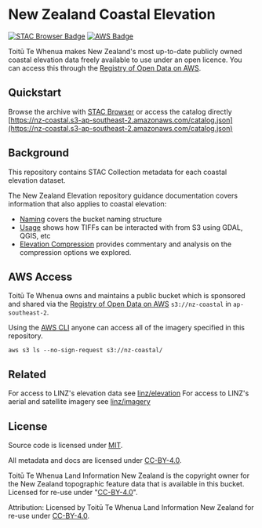 # New Zealand Coastal Elevation

[![STAC Browser Badge](https://img.shields.io/badge/Open_in_STAC_Browser-%2309B3AD?style=flat&label=New%20Zealand%20Elevation&labelColor=%23144E63)](https://radiantearth.github.io/stac-browser/#/external/nz-coastal.s3-ap-southeast-2.amazonaws.com/catalog.json?.language=en)
[![AWS Badge](https://img.shields.io/badge/Open_in_Registry_of_Open_Data_on_AWS-%23FF9900.svg?logo=amazon-web-services&logoColor=white&labelColor=%23232F3E)](https://registry.opendata.aws/nz-coastal/)

Toitū Te Whenua makes New Zealand's most up-to-date publicly owned coastal elevation data freely available to use under an open licence. You can access this through the [Registry of Open Data on AWS](https://registry.opendata.aws/nz-coastal/).

## Quickstart

Browse the archive with [STAC Browser](https://radiantearth.github.io/stac-browser/#/external/nz-coastal.s3-ap-southeast-2.amazonaws.com/catalog.json?.language=en) or access the catalog directly [https://nz-coastal.s3-ap-southeast-2.amazonaws.com/catalog.json](https://nz-coastal.s3-ap-southeast-2.amazonaws.com/catalog.json)

## Background

This repository contains STAC Collection metadata for each coastal elevation dataset.

The New Zealand Elevation repository guidance documentation covers information that also applies to coastal elevation:

- [Naming](https://github.com/linz/elevation/blob/master/docs/naming.md) covers the bucket naming structure
- [Usage](https://github.com/linz/elevation/blob/master/docs/usage.md) shows how TIFFs can be interacted with from S3 using GDAL, QGIS, etc
- [Elevation Compression](https://github.com/linz/elevation/blob/master/docs/tiff-compression/README.md) provides commentary and analysis on the compression options we explored.

## AWS Access

Toitū Te Whenua owns and maintains a public bucket which is sponsored and shared via the [Registry of Open Data on AWS](https://registry.opendata.aws/nz-coastal/) `s3://nz-coastal` in `ap-southeast-2`.

Using the [AWS CLI](https://aws.amazon.com/cli/) anyone can access all of the imagery specified in this repository.

```
aws s3 ls --no-sign-request s3://nz-coastal/
```

## Related

For access to LINZ's elevation data see [linz/elevation](https://github.com/linz/elevation)
For access to LINZ's aerial and satellite imagery see [linz/imagery](https://github.com/linz/imagery)

## License

Source code is licensed under [MIT](LICENSE).

All metadata and docs are licensed under [CC-BY-4.0](https://creativecommons.org/licenses/by/4.0/).

Toitū Te Whenua Land Information New Zealand is the copyright owner for the New Zealand topographic feature data that is available in this bucket. Licensed for re-use under "[CC-BY-4.0](https://creativecommons.org/licenses/by/4.0/)".

Attribution: Licensed by Toitū Te Whenua Land Information New Zealand for re-use under [CC-BY-4.0](https://creativecommons.org/licenses/by/4.0/).
